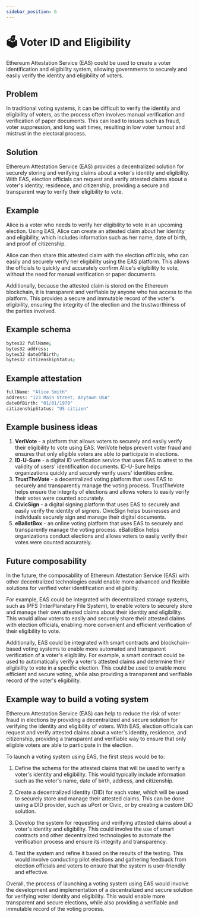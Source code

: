 ```yaml
---
sidebar_position: 6
---
```


# 🗳️ Voter ID and Eligibility 
Ethereum Attestation Service (EAS) could be used to create a voter identification and eligibility system, allowing governments to securely and easily verify the identity and eligibility of voters.

## Problem
In traditional voting systems, it can be difficult to verify the identity and eligibility of voters, as the process often involves manual verification and verification of paper documents. This can lead to issues such as fraud, voter suppression, and long wait times, resulting in low voter turnout and mistrust in the electoral process.

## Solution
Ethereum Attestation Service (EAS) provides a decentralized solution for securely storing and verifying claims about a voter's identity and eligibility. With EAS, election officials can request and verify attested claims about a voter's identity, residence, and citizenship, providing a secure and transparent way to verify their eligibility to vote.

## Example 
Alice is a voter who needs to verify her eligibility to vote in an upcoming election. Using EAS, Alice can create an attested claim about her identity and eligibility, which includes information such as her name, date of birth, and proof of citizenship.

Alice can then share this attested claim with the election officials, who can easily and securely verify her eligibility using the EAS platform. This allows the officials to quickly and accurately confirm Alice's eligibility to vote, without the need for manual verification or paper documents.

Additionally, because the attested claim is stored on the Ethereum blockchain, it is transparent and verifiable by anyone who has access to the platform. This provides a secure and immutable record of the voter's eligibility, ensuring the integrity of the election and the trustworthiness of the parties involved.

## Example schema
```bash
bytes32 fullName;
bytes32 address;
bytes32 dateOfBirth;
bytes32 citizenshipStatus;
```

## Example attestation
``` bash
fullName: "Alice Smith"
address: "123 Main Street, Anytown USA"
dateOfBirth: "01/01/1970"
citizenshipStatus: "US citizen"

```

## Example business ideas
1. **VeriVote** - a platform that allows voters to securely and easily verify their eligibility to vote using EAS. VeriVote helps prevent voter fraud and ensures that only eligible voters are able to participate in elections.
2. **ID-U-Sure** - a digital ID verification service that uses EAS to attest to the validity of users' identification documents. ID-U-Sure helps organizations quickly and securely verify users' identities online.
3. **TrustTheVote** - a decentralized voting platform that uses EAS to securely and transparently manage the voting process. TrustTheVote helps ensure the integrity of elections and allows voters to easily verify their votes were counted accurately.
4. **CivicSign** - a digital signing platform that uses EAS to securely and easily verify the identity of signers. CivicSign helps businesses and individuals securely sign and manage their digital documents.
5. **eBallotBox** - an online voting platform that uses EAS to securely and transparently manage the voting process. eBallotBox helps organizations conduct elections and allows voters to easily verify their votes were counted accurately.

## Future composability
In the future, the composability of Ethereum Attestation Service (EAS) with other decentralized technologies could enable more advanced and flexible solutions for verified voter identification and eligibility.

For example, EAS could be integrated with decentralized storage systems, such as IPFS (InterPlanetary File System), to enable voters to securely store and manage their own attested claims about their identity and eligibility. This would allow voters to easily and securely share their attested claims with election officials, enabling more convenient and efficient verification of their eligibility to vote.

Additionally, EAS could be integrated with smart contracts and blockchain-based voting systems to enable more automated and transparent verification of a voter's eligibility. For example, a smart contract could be used to automatically verify a voter's attested claims and determine their eligibility to vote in a specific election. This could be used to enable more efficient and secure voting, while also providing a transparent and verifiable record of the voter's eligibility.

## Example way to build a voting system 
Ethereum Attestation Service (EAS) can help to reduce the risk of voter fraud in elections by providing a decentralized and secure solution for verifying the identity and eligibility of voters. With EAS, election officials can request and verify attested claims about a voter's identity, residence, and citizenship, providing a transparent and verifiable way to ensure that only eligible voters are able to participate in the election.

To launch a voting system using EAS, the first steps would be to:

1. Define the schema for the attested claims that will be used to verify a voter's identity and eligibility. This would typically include information such as the voter's name, date of birth, address, and citizenship.

2. Create a decentralized identity (DID) for each voter, which will be used to securely store and manage their attested claims. This can be done using a DID provider, such as uPort or Civic, or by creating a custom DID solution.

3. Develop the system for requesting and verifying attested claims about a voter's identity and eligibility. This could involve the use of smart contracts and other decentralized technologies to automate the verification process and ensure its integrity and transparency.

4. Test the system and refine it based on the results of the testing. This would involve conducting pilot elections and gathering feedback from election officials and voters to ensure that the system is user-friendly and effective.

Overall, the process of launching a voting system using EAS would involve the development and implementation of a decentralized and secure solution for verifying voter identity and eligibility. This would enable more transparent and secure elections, while also providing a verifiable and immutable record of the voting process.